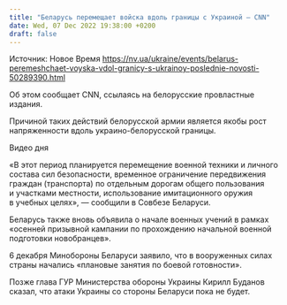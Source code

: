 ```yaml
---
title: "Беларусь перемещает войска вдоль границы с Украиной — CNN"
date: Wed, 07 Dec 2022 19:38:00 +0200
draft: false
---
```

Источник: Новое Время https://nv.ua/ukraine/events/belarus-peremeshchaet-voyska-vdol-granicy-s-ukrainoy-poslednie-novosti-50289390.html


 Об этом сообщает CNN, ссылаясь на белорусские провластные издания.

Причиной таких действий белорусской армии является якобы рост напряженности вдоль украино-белорусской границы.

 Видео дня   

«В этот период планируется перемещение военной техники и личного состава сил безопасности, временное ограничение передвижения граждан (транспорта) по отдельным дорогам общего пользования и участками местности, использование имитационного оружия в учебных целях», — сообщили в Совбезе Беларуси.

Беларусь также вновь объявила о начале военных учений в рамках «осенней призывной кампании по прохождению начальной военной подготовки новобранцев».

6 декабря Минобороны Беларуси заявило, что в вооруженных силах страны начались «плановые занятия по боевой готовности».

Позже глава ГУР Министерства обороны Украины Кирилл Буданов сказал, что атаки Украины со стороны Беларуси пока не будет.
